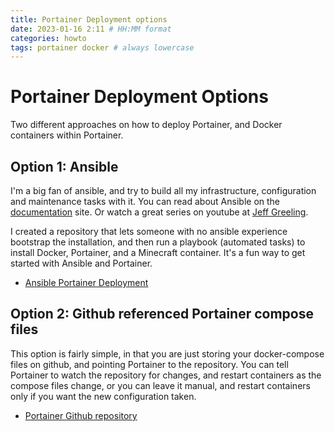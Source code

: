 ```yaml
---
title: Portainer Deployment options
date: 2023-01-16 2:11 # HH:MM format
categories: howto
tags: portainer docker # always lowercase
---
```


# Portainer Deployment Options

Two different approaches on how to deploy Portainer, and Docker containers within Portainer.

## Option 1: Ansible
I'm a big fan of ansible, and try to build all my infrastructure, configuration and maintenance tasks with it. You can read about Ansible on 
the [documentation](https://docs.ansible.com/ansible/latest/index.html) site. Or watch a great series on youtube at [Jeff Greeling](https://www.jeffgeerling.com/blog/2020/ansible-101-jeff-geerling-youtube-streaming-series).

I created a repository that lets someone with no ansible experience bootstrap the installation, and then run a playbook (automated tasks) 
to install Docker, Portainer, and a Minecraft container. It's a fun way to get started with Ansible and Portainer.
- [Ansible Portainer Deployment](https://github.com/Sarlaac/ansible_mc_server)


## Option 2: Github referenced Portainer compose files
This option is fairly simple, in that you are just storing your docker-compose files on github, and pointing Portainer to the repository.
You can tell Portainer to watch the repository for changes, and restart containers as the compose files change, or you can leave it manual, and restart
containers only if you want the new configuration taken.
- [Portainer Github repository](https://github.com/Sarlaac/portainer_plays)
